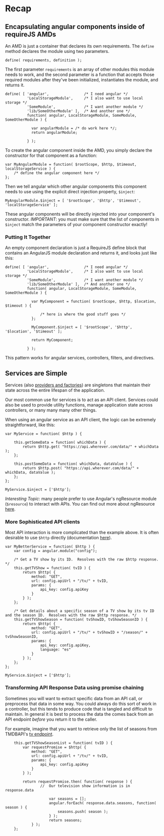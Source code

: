 # Recap

## Encapsulating angular components inside of requireJS AMDs

An AMD is just a container that declares its own requirements.  The `define` method declares the module using two parameters.

```
define( requirements, definition );
```

The first parameter `requirements` is an array of other modules this module needs to work, and the second parameter is a function that accepts those required modules after they've been initialized, instantiates the module, and returns it.

```
define( [ 'angular',				/* I need angular */
          'LocalStorageModule',  	/* I also want to use local storage */
          'SomeModule',				/* I want another module */
          'lib/SomeOtherModule' ],	/* And another one */
          function( angular, LocalStorageModule, SomeModule, SomeOtherModule ) {
          
          	var angularModule = /* do work here */;
			return angularModule;
				
          } );
```

To create the angular component inside the AMD, you simply declare the constructor for that component as a function:

```
var MyAngularModule = function( $rootScope, $http, $timeout, localStorageService ) {
	/* define the angular component here */
};
```

Then we tell angular which other angular components this component needs to use using the explicit direct injection property, `$inject`:

```
MyAngularModule.$inject = [ '$rootScope', '$http', '$timeout', 'localStorageService' ];
```

These angular components will be directly injected into your component's constructor.  _IMPORTANT_: you must make sure that the list of components in `$inject` match the parameters of your component constructor exactly!

### Putting It Together

An empty component declaration is just a RequireJS define block that contains an AngularJS module declaration and returns it, and looks just like this:

```
define( [ 'angular',				/* I need angular */
          'LocalStorageModule',  	/* I also want to use local storage */
          'SomeModule',				/* I want another module */
          'lib/SomeOtherModule' ],	/* And another one */
          function( angular, LocalStorageModule, SomeModule, SomeOtherModule ) {
          
          	var MyComponent = function( $rootScope, $http, $location, $timeout ) {
          	    
          	    /* here is where the good stuff goes */
          	};
          	
          	MyComponent.$inject = [ '$rootScope', '$http', '$location', '$timeout' ];
          	
			return MyComponent;
				
          } );
```

This pattern works for angular services, controllers, filters, and directives.

## Services are Simple

Services (also [providers and factories](http://stackoverflow.com/questions/15666048/angularjs-service-vs-provider-vs-factory)) are singletons that maintain their state across the entire lifespan of the application.

Our most common use for services is to act as an API client.  Services could also be used to provide utility functions, manage application state across controllers, or many many many other things.

When using an angular service as an API client, the logic can be extremely straightforward, like this:

```
var MyService = function( $http ) {

	this.getSomeData = function( whichData ) {
		return $http.get( "https://api.wherever.com/data/" + whichData );
	};
	
	this.postSomeData = function( whichData, dataValue ) {
		return $http.post( "https://api.wherever.com/data/" + whichData, dataValue );
	};
};

MyService.$inject = ['$http'];
```

_Interesting Topic_: many people prefer to use Angular's ngResource module (`$resource`) to interact with APIs.  You can find out more about ngResource [here](https://docs.angularjs.org/api/ngResource/service/$resource).

### More Sophisticated API clients

Most API interaction is more complicated than the example above.  It is often desirable to use `$http` directly (documentation [here](https://docs.angularjs.org/api/ng/service/$http)).

```
var MyBetterService = function( $http ) {
	var config = angular.module("config");
	
	/* Get a TV show by its ID.  Resolves with the raw $http response. */
	this.getTVShow = function( tvID ) {
		return $http( {
			method: "GET",
			url: config.apiUrl + "/tv/" + tvID,
			params: {
				api_key: config.apiKey	
			}
		} );
	};
	
	/* Get details about a specific season of a TV show by its tv ID and the season ID.  Resolves with the raw $http response. */
	this.getTVShowSeason = function( tvShowID, tvShowSeasonID ) {
		return $http( {
			method: "GET",
			url: config.apiUrl + "/tv/" + tvShowID + "/season/" + tvShowSeasonID,
			params: {
				api_key: config.apiKey,
				language: "es"
			}
		} );
	};	
};

MyService.$inject = ['$http'];
```

### Transforming API Response Data using promise chaining

Sometimes you will want to extract specific data from an API call, or preprocess that data in some way.  You could always do this sort of work in a controller, but this tends to produce code that is tangled and difficult to maintain.  In general it is best to process the data the comes back from an API endpoint *before* you return it to the caller.

For example, imagine that you want to retrieve only the list of seasons from TMDBAPI's [tv endpoint](http://docs.themoviedb.apiary.io/#reference/tv/tvid/get). 

```
	this.getTVShowSeasonList = function( tvID ) {
		var requestPromise = $http( {
			method: "GET",
			url: config.apiUrl + "/tv/" + tvID,
			params: {
				api_key: config.apiKey	
			}
		} );
		
		return requestPromise.then( function( response ) {
				//	Our television show information is in response.data
				
                    var seasons = [];
                    angular.forEach( response.data.seasons, function( season ) {
                        seasons.push( season );
                    } );
                    return seasons;
			} );
	};
```
